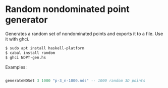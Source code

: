 # Random nondominated point generator
Generates a random set of nondominated points and exports it to a file. Use it with ghci.

```bash
$ sudo apt install haskell-platform
$ cabal install random
$ ghci NDPT-gen.hs
```

Examples:

```haskell

generateNDSet 3 1000 "p-3_n-1000.nds" -- 1000 random 3D points
```

